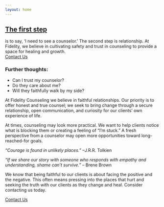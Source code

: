 ```yaml
---
layout: home
---
```

<div id="et-main-area">
    <div id="main-content">
        <article id="post-37" class="post-37 page type-page status-publish hentry">
            <div class="entry-content">
                <div id="et-boc" class="et-boc">
                    <div class="et_builder_inner_content et_pb_gutters3">
                        <div class="et_pb_section et_pb_section_0 et_pb_fullwidth_section et_section_regular">
                            <div class="et_pb_module et_pb_fullwidth_slider_0 et_hover_enabled et_pb_slider et_pb_slider_no_arrows et_pb_slider_no_pagination et_pb_slider_parallax">
                                <div class="et_pb_slides">
                                    <div class="et_pb_slide et_pb_slide_0 et_pb_section_parallax et_pb_bg_layout_dark et_pb_media_alignment_center et-pb-active-slide" data-slide-id="et_pb_slide_0">
                                        <span class="et_parallax_bg_wrap">
                                            <span class="et_parallax_bg et_pb_parallax_css" style="background-image: url(images/slider-crowd.jpg);"></span>
                                        </span>
                                        <div class="et_pb_container clearfix">
                                            <div class="et_pb_slider_container_inner">
                                                <div class="et_pb_slide_description">
                                                    <h2 class="et_pb_slide_title">
                                                        <a href="/contact-us/index.html">The first step</a>
                                                    </h2>
                                                    <div class="et_pb_slide_content">is to say, ‘I need to see a counselor.’ The second step is relationship. At Fidelity, we believe in cultivating safety and trust in counseling to provide a space for healing and growth.</div>
                                                    <div class="et_pb_button_wrapper">
                                                        <a class="et_pb_button et_pb_more_button" href="/contact-us/index.html">Contact Us</a>
                                                    </div>
                                                </div>
                                            </div>
                                        </div>
                                    </div>
                                </div>
                            </div>
                        </div>
                        <div class="et_pb_section et_pb_section_1 et_section_regular">
                            <div class="et_pb_row et_pb_row_0">
                                <div class="et_pb_column et_pb_column_1_3 et_pb_column_0  et_pb_css_mix_blend_mode_passthrough">
                                    <div class="et_pb_module et_pb_text et_pb_text_0 et_pb_bg_layout_light  et_pb_text_align_left">
                                        <div class="et_pb_text_inner">
                                            <h3 style="text-align: left;">Further thoughts:</h3>
                                            <ul style="text-align: left;">
                                                <li>Can I trust my counselor?</li>
                                                <li>Do they care about me?</li>
                                                <li>Will they faithfully walk by my side?</li>
                                            </ul>
                                            <p style="text-align: left;"> At Fidelity Counseling we believe in faithful relationships. Our priority is to offer honest and true counsel; we seek to bring change through a secure relationship, open communication, and curiosity for our clients’ own experience of life.</p>
                                        </div>
                                    </div>
                                </div>
                                <div class="et_pb_column et_pb_column_1_3 et_pb_column_1  et_pb_css_mix_blend_mode_passthrough">
                                    <div class="et_pb_module et_pb_text et_pb_text_1 et_pb_bg_layout_light  et_pb_text_align_left">
                                        <div class="et_pb_text_inner">
                                            <p>At times, counseling may look more practical.  We want to help clients notice what is blocking them or creating a feeling of “I’m stuck.” A fresh perspective from a counselor may open more opportunities toward long-reached-for goals.</p>
                                            <p>
                                                <i>“Courage is found in unlikely places.”</i>
                                                    –J.R.R. Tolkien
                                            </p>
                                            <p>
                                                <i>“If we share our story with someone who responds with empathy and understanding, shame can’t survive.”</i>
                                                    – Brene Brown
                                            </p>
                                        </div>
                                    </div>
                                </div>
                                <div class="et_pb_column et_pb_column_1_3 et_pb_column_2  et_pb_css_mix_blend_mode_passthrough et-last-child">
                                    <div class="et_pb_module et_pb_text et_pb_text_2 et_pb_bg_layout_light  et_pb_text_align_left">
                                        <div class="et_pb_text_inner">
                                            <p>We know that being faithful to our clients is about facing the positive and the negative. This often means pressing into the places that hurt and seeking the truth with our clients as they change and heal. Consider contacting us today.</p>
                                        </div>
                                    </div>
                                    <div class="et_pb_button_module_wrapper et_pb_button_0_wrapper  et_pb_module ">
                                        <a class="et_pb_button et_pb_custom_button_icon et_pb_button_0 et_pb_bg_layout_light" href="/contact-us" data-icon="&#x3d;">Contact Us</a>
                                    </div>
                                </div>
                            </div>
                        </div>
                    </div>
                </div>
            </div>
        </article>
    </div>
</div>